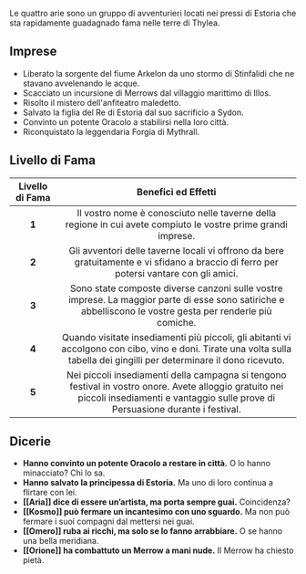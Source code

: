 Le quattro arie sono un gruppo di avventurieri locati nei pressi di Estoria che sta rapidamente guadagnado fama nelle terre di Thylea.

## Imprese

- Liberato la sorgente del fiume Arkelon da uno stormo di Stinfalidi che ne stavano avvelenando le acque.
- Scacciato un incursione di Merrows dal villaggio marittimo di Illos.
- Risolto il mistero dell'anfiteatro maledetto.
- Salvato la figlia del Re di Estoria dal suo sacrificio a Sydon.
- Convinto un potente Oracolo a stabilirsi nella loro città.
- Riconquistato la leggendaria Forgia di Mythrall.

## Livello di Fama

| Livello di Fama |                                                                                   Benefici ed Effetti                                                                                    |
| :-------------: | :--------------------------------------------------------------------------------------------------------------------------------------------------------------------------------------: |
|      **1**      |                                      Il vostro nome è conosciuto nelle taverne della regione in cui avete compiuto le vostre prime grandi imprese.                                       |
|      **2**      |                          Gli avventori delle taverne locali vi offrono da bere gratuitamente e vi sfidano a braccio di ferro per potersi vantare con gli amici.                          |
|      **3**      |                Sono state composte diverse canzoni sulle vostre imprese. La maggior parte di esse sono satiriche e abbelliscono le vostre gesta per renderle più comiche.                |
|      **4**      |         Quando visitate insediamenti più piccoli, gli abitanti vi accolgono con cibo, vino e doni. Tirate una volta sulla tabella dei gingilli per determinare il dono ricevuto.         |
|      **5**      | Nei piccoli insediamenti della campagna si tengono festival in vostro onore. Avete alloggio gratuito nei piccoli insediamenti e vantaggio sulle prove di Persuasione durante i festival. |
## Dicerie
- **Hanno convinto un potente Oracolo a restare in città.** O lo hanno minacciato? Chi lo sa.
- **Hanno salvato la principessa di Estoria.** Ma uno di loro continua a flirtare con lei.
- **[[Aria]] dice di essere un’artista, ma porta sempre guai.** Coincidenza?
- **[[Kosmo]] può fermare un incantesimo con uno sguardo.** Ma non può fermare i suoi compagni dal mettersi nei guai.
- **[[Omero]] ruba ai ricchi, ma solo se lo fanno arrabbiare.** O se hanno una bella meridiana.
- **[[Orione]] ha combattuto un Merrow a mani nude.** Il Merrow ha chiesto pietà.